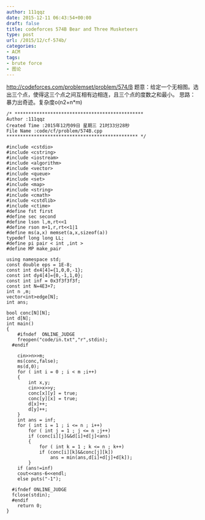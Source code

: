 ```yaml
---
author: 111qqz
date: 2015-12-11 06:43:54+00:00
draft: false
title: codeforces 574B Bear and Three Musketeers
type: post
url: /2015/12/cf-574b/
categories:
- ACM
tags:
- brute force
- 图论
---
```


http://codeforces.com/problemset/problem/574/B
题意：给定一个无相图。选出三个点，使得这三个点之间互相有边相连，且三个点的度数之和最小。
思路：暴力出奇迹。复杂度o(n2+n*m)

 

    
    /* ***********************************************
    Author :111qqz
    Created Time :2015年12月09日 星期三 21时33分28秒
    File Name :code/cf/problem/574B.cpp
    ************************************************ */
    
    #include <cstdio>
    #include <cstring>
    #include <iostream>
    #include <algorithm>
    #include <vector>
    #include <queue>
    #include <set>
    #include <map>
    #include <string>
    #include <cmath>
    #include <cstdlib>
    #include <ctime>
    #define fst first
    #define sec second
    #define lson l,m,rt<<1
    #define rson m+1,r,rt<<1|1
    #define ms(a,x) memset(a,x,sizeof(a))
    typedef long long LL;
    #define pi pair < int ,int >
    #define MP make_pair
    
    using namespace std;
    const double eps = 1E-8;
    const int dx4[4]={1,0,0,-1};
    const int dy4[4]={0,-1,1,0};
    const int inf = 0x3f3f3f3f;
    const int N=4E3+7;
    int n ,m;
    vector<int>edge[N];
    int ans;
    
    bool conc[N][N];
    int d[N];
    int main()
    {
    	#ifndef  ONLINE_JUDGE 
    	freopen("code/in.txt","r",stdin);
      #endif
    
    	cin>>n>>m;
    	ms(conc,false);
    	ms(d,0);
    	for ( int i = 0 ; i < m ;i++)
    	{
    	    int x,y;
    	    cin>>x>>y;
    	    conc[x][y] = true;
    	    conc[y][x] = true;
    	    d[x]++;
    	    d[y]++;
    	}
    	int ans = inf;
    	for ( int i = 1 ; i <= n ; i++)
    	    for ( int j = 1 ; j <= n ;j++)
    		if (conc[i][j]&&d[i]+d[j]<ans)
    		{
    		    for ( int k = 1 ; k <= n ; k++)
    			if (conc[i][k]&&conc[j][k])
    			    ans = min(ans,d[i]+d[j]+d[k]);
    		}
    	if (ans!=inf)
    	cout<<ans-6<<endl;
    	else puts("-1");
    
      #ifndef ONLINE_JUDGE  
      fclose(stdin);
      #endif
        return 0;
    }
    



